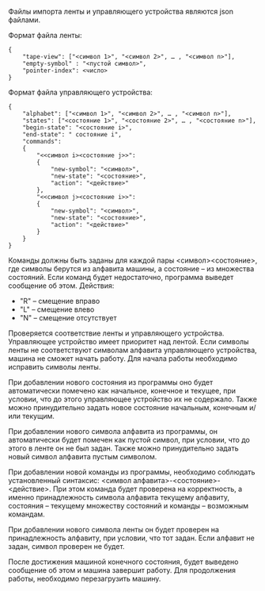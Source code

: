 Файлы импорта ленты и управляющего устройства являются json файлами.

Формат файла ленты:
```
{
	"tape-view": ["<символ 1>", "<символ 2>", … , "<символ n>"],
	"empty-symbol" : "<пустой символ>",
	"pointer-index": <число>
}
```

Формат файла управляющего устройства:
```
{
	"alphabet": ["<символ 1>", "<символ 2>", … , "<символ n>"],
	"states": ["<состояние 1>", "<состояние 2>", … , "<состояние n>"],
	"begin-state": "<состояние i>",
	"end-state": " состояние i",
	"commands": 
	{
		"<<символ i><состояние j>>": 
		{
			"new-symbol": "<символ>",
			"new-state": "<состояние>",
			"action": "<действие>"
		},
		"<<символ j><состояние i>>": 
		{
			"new-symbol": "<символ>",
			"new-state": "<состояние>",
			"action": "<действие>"
		}
	}
}
```

Команды должны быть заданы для каждой пары <символ><состояние>, где символы берутся из алфавита машины, а состояние – из множества состояний. 
Если команд будет недостаточно, программа выведет сообщение об этом.
Действия: 
* "R" – смещение вправо
* "L" – смещение влево
* "N" – смещение отсутствует 

Проверяется соответствие ленты и управляющего устройства. Управляющее устройство имеет приоритет над лентой. Если символы ленты не соответствуют символам алфавита управляющего устройства, машина не сможет начать работу. Для начала работы необходимо исправить символы ленты.

При добавлении нового состояния из программы оно будет автоматически помечено как начальное, конечное и текущее, при условии, что до этого управляющее устройство их не содержало. Также можно принудительно задать новое состояние начальным, конечным и/или текущим.

При добавлении нового символа алфавита из программы, он автоматически будет помечен как пустой символ, при условии, что до этого в ленте он не был задан. Также можно принудительно задать новый символ алфавита пустым символом.

При добавлении новой команды из программы, необходимо соблюдать установленный синтаксис: <символ алфавита>-<состояние>-<действие>. При этом команда будет проверена на корректность, а именно принадлежность символа алфавита текущему алфавиту, состояния – текущему множеству состояний и команды – возможным командам.

При добавлении нового символа ленты он будет проверен на принадлежность алфавиту, при условии, что тот задан. Если алфавит не задан, символ проверен не будет.

После достижения машиной конечного состояния, будет выведено сообщение об этом и машина завершит работу. Для продолжения работы, необходимо перезагрузить машину.

